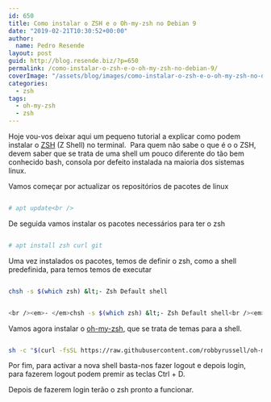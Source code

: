 ```yaml
---
id: 650
title: Como instalar o ZSH e o Oh-my-zsh no Debian 9
date: "2019-02-21T10:30:52+00:00"
author:
  name: Pedro Resende
layout: post
guid: http://blog.resende.biz/?p=650
permalink: /como-instalar-o-zsh-e-o-oh-my-zsh-no-debian-9/
coverImage: "/assets/blog/images/como-instalar-o-zsh-e-o-oh-my-zsh-no-debian-9.png"
categories:
  - zsh
tags:
  - oh-my-zsh
  - zsh
---
```


Hoje vou-vos deixar aqui um pequeno tutorial a explicar como podem instalar o&nbsp;<a rel="noreferrer noopener" href="https://en.wikipedia.org/wiki/Z_shell" target="_blank">ZSH</a>&nbsp;(Z Shell) no terminal.&nbsp;
Para quem não sabe o que é o o ZSH, devem saber que se trata de uma shell um pouco diferente do tão bem conhecido bash, consola por defeito instalada na maioria dos sistemas linux.

Vamos começar por actualizar os repositórios de pacotes de linux


```bash

# apt update<br />
```

De seguida vamos instalar os pacotes necessários para ter o zsh


```bash

# apt install zsh curl git
```

Uma vez instalados os pacotes, temos de definir o zsh, como a shell predefinida, para temos temos de executar


```bash

chsh -s $(which zsh) &lt;- Zsh Default shell
```


```bash

<br /><em>- </em>chsh -s $(which zsh) &lt;- Zsh Default shell<br /><em>- </em>sh -c "$(curl -fsSL https://raw.githubusercontent.com/robbyrussell/oh-my-zsh/master/tools/install.sh)"<br /><em>- </em>logout and login
```

Vamos agora instalar o <a href="https://github.com/robbyrussell/oh-my-zsh" target="_blank" rel="noreferrer noopener" aria-label="oh-my-zsh (abre num novo separador)">oh-my-zsh</a>, que se trata de temas para a shell.


```bash

sh -c "$(curl -fsSL https://raw.githubusercontent.com/robbyrussell/oh-my-zsh/master/tools/install.sh)"
```

Por fim, para activar a nova shell basta-nos fazer logout e depois login, para fazerem logout podem premir as teclas Ctrl + D.

Depois de fazerem login terão o zsh pronto a funcionar.
